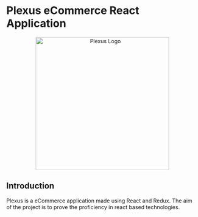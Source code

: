 # Plexus eCommerce React Application

<p align="center">
  <img src="./Readme/logo.jpg" width="350" title="Plexus Logo">
</p>

## Introduction

Plexus is a eCommerce application made using React and Redux. The aim of the project is to prove the proficiency in react based technologies.
